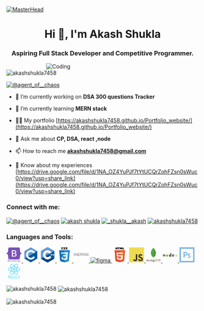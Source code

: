 [![MasterHead](https://img.freepik.com/premium-vector/web-development-coding-programming-futuristic-banner-computer-code-laptop_3482-5572.jpg?w=2000)](https://akashshukla7458.io)
<h1 align="center">Hi 👋, I'm Akash Shukla</h1>
<h3 align="center">Aspiring Full Stack Developer and Competitive Programmer.</h3>
<img align="right" alt="Coding" width="400" src="https://i.pinimg.com/originals/68/f3/ff/68f3ff8ddc1699f6234abee4e1d58dd9.gif">

<p align="left"> <img src="https://komarev.com/ghpvc/?username=akashshukla7458&label=Profile%20views&color=0e75b6&style=flat" alt="akashshukla7458" /> </p>

<p align="left"> <a href="https://twitter.com/@agent_of__chaos" target="blank"><img src="https://img.shields.io/twitter/follow/@agent_of__chaos?logo=twitter&style=for-the-badge" alt="@agent_of__chaos" /></a> </p>

- 🔭 I’m currently working on **DSA 300 questions Tracker**

- 🌱 I’m currently learning **MERN stack**

- 👨‍💻 My portfolio [https://akashshukla7458.github.io/Portfolio_website/](https://akashshukla7458.github.io/Portfolio_website/)

- 💬 Ask me about **CP, DSA, react ,node**

- 📫 How to reach me **akashshukla7458@gmail.com**

- 📄 Know about my experiences [https://drive.google.com/file/d/1NA_OZ4YuPJf7tYtUCQrZohFZsn0sWuc0/view?usp=share_link](https://drive.google.com/file/d/1NA_OZ4YuPJf7tYtUCQrZohFZsn0sWuc0/view?usp=share_link)

<h3 align="left">Connect with me:</h3>
<p align="left">
<a href="https://twitter.com/@agent_of__chaos" target="blank"><img align="center" src="https://raw.githubusercontent.com/rahuldkjain/github-profile-readme-generator/master/src/images/icons/Social/twitter.svg" alt="@agent_of__chaos" height="30" width="40" /></a>
<a href="https://linkedin.com/in/akash shukla" target="blank"><img align="center" src="https://raw.githubusercontent.com/rahuldkjain/github-profile-readme-generator/master/src/images/icons/Social/linked-in-alt.svg" alt="akash shukla" height="30" width="40" /></a>
<a href="https://instagram.com/_shukla__akash" target="blank"><img align="center" src="https://raw.githubusercontent.com/rahuldkjain/github-profile-readme-generator/master/src/images/icons/Social/instagram.svg" alt="_shukla__akash" height="30" width="40" /></a>
<a href="https://www.leetcode.com/akashshukla7458" target="blank"><img align="center" src="https://raw.githubusercontent.com/rahuldkjain/github-profile-readme-generator/master/src/images/icons/Social/leet-code.svg" alt="akashshukla7458" height="30" width="40" /></a>
</p>

<h3 align="left">Languages and Tools:</h3>
<p align="left"> <a href="https://getbootstrap.com" target="_blank" rel="noreferrer"> <img src="https://raw.githubusercontent.com/devicons/devicon/master/icons/bootstrap/bootstrap-plain-wordmark.svg" alt="bootstrap" width="40" height="40"/> </a> <a href="https://www.cprogramming.com/" target="_blank" rel="noreferrer"> <img src="https://raw.githubusercontent.com/devicons/devicon/master/icons/c/c-original.svg" alt="c" width="40" height="40"/> </a> <a href="https://www.w3schools.com/cpp/" target="_blank" rel="noreferrer"> <img src="https://raw.githubusercontent.com/devicons/devicon/master/icons/cplusplus/cplusplus-original.svg" alt="cplusplus" width="40" height="40"/> </a> <a href="https://www.w3schools.com/css/" target="_blank" rel="noreferrer"> <img src="https://raw.githubusercontent.com/devicons/devicon/master/icons/css3/css3-original-wordmark.svg" alt="css3" width="40" height="40"/> </a> <a href="https://expressjs.com" target="_blank" rel="noreferrer"> <img src="https://raw.githubusercontent.com/devicons/devicon/master/icons/express/express-original-wordmark.svg" alt="express" width="40" height="40"/> </a> <a href="https://www.figma.com/" target="_blank" rel="noreferrer"> <img src="https://www.vectorlogo.zone/logos/figma/figma-icon.svg" alt="figma" width="40" height="40"/> </a> <a href="https://www.w3.org/html/" target="_blank" rel="noreferrer"> <img src="https://raw.githubusercontent.com/devicons/devicon/master/icons/html5/html5-original-wordmark.svg" alt="html5" width="40" height="40"/> </a> <a href="https://developer.mozilla.org/en-US/docs/Web/JavaScript" target="_blank" rel="noreferrer"> <img src="https://raw.githubusercontent.com/devicons/devicon/master/icons/javascript/javascript-original.svg" alt="javascript" width="40" height="40"/> </a> <a href="https://www.mongodb.com/" target="_blank" rel="noreferrer"> <img src="https://raw.githubusercontent.com/devicons/devicon/master/icons/mongodb/mongodb-original-wordmark.svg" alt="mongodb" width="40" height="40"/> </a> <a href="https://nodejs.org" target="_blank" rel="noreferrer"> <img src="https://raw.githubusercontent.com/devicons/devicon/master/icons/nodejs/nodejs-original-wordmark.svg" alt="nodejs" width="40" height="40"/> </a> <a href="https://www.photoshop.com/en" target="_blank" rel="noreferrer"> <img src="https://raw.githubusercontent.com/devicons/devicon/master/icons/photoshop/photoshop-line.svg" alt="photoshop" width="40" height="40"/> </a> <a href="https://reactjs.org/" target="_blank" rel="noreferrer"> <img src="https://raw.githubusercontent.com/devicons/devicon/master/icons/react/react-original-wordmark.svg" alt="react" width="40" height="40"/> </a> </p>

<p><img align="left" src="https://github-readme-stats.vercel.app/api/top-langs?username=akashshukla7458&show_icons=true&locale=en&layout=compact" alt="akashshukla7458" /></p>

<p>&nbsp;<img align="center" src="https://github-readme-stats.vercel.app/api?username=akashshukla7458&show_icons=true&locale=en" alt="akashshukla7458" /></p>

<p><img align="center" src="https://github-readme-streak-stats.herokuapp.com/?user=akashshukla7458&" alt="akashshukla7458" /></p>
